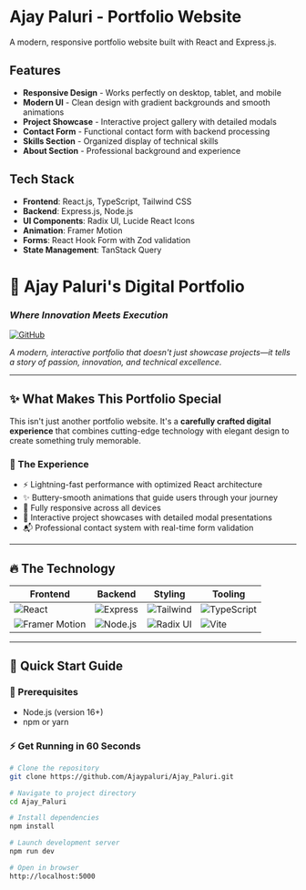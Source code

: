 # Ajay Paluri - Portfolio Website
A modern, responsive portfolio website built with React and Express.js.
## Features
- **Responsive Design** - Works perfectly on desktop, tablet, and mobile
- **Modern UI** - Clean design with gradient backgrounds and smooth animations
- **Project Showcase** - Interactive project gallery with detailed modals
- **Contact Form** - Functional contact form with backend processing
- **Skills Section** - Organized display of technical skills
- **About Section** - Professional background and experience
## Tech Stack
- **Frontend**: React.js, TypeScript, Tailwind CSS
- **Backend**: Express.js, Node.js
- **UI Components**: Radix UI, Lucide React Icons
- **Animation**: Framer Motion
- **Forms**: React Hook Form with Zod validation
- **State Management**: TanStack Query
# 🚀 Ajay Paluri's Digital Portfolio

### *Where Innovation Meets Execution*

[![GitHub](https://img.shields.io/badge/GitHub-Repository-181717?style=for-the-badge&logo=github)](https://github.com/Ajaypaluri/Ajay_Paluri.git)


*A modern, interactive portfolio that doesn't just showcase projects—it tells a story of passion, innovation, and technical excellence.*

---

## ✨ What Makes This Portfolio Special

This isn't just another portfolio website. It's a **carefully crafted digital experience** that combines cutting-edge technology with elegant design to create something truly memorable.

### 🎯 The Experience
- ⚡ Lightning-fast performance with optimized React architecture
- ✨ Buttery-smooth animations that guide users through your journey
- 📱 Fully responsive across all devices
- 🧩 Interactive project showcases with detailed modal presentations
- 📬 Professional contact system with real-time form validation

---

## 🔥 The Technology

| Frontend | Backend | Styling | Tooling |
|----------|---------|---------|----------|
| ![React](https://img.shields.io/badge/React-20232A?style=flat&logo=react&logoColor=61DAFB) | ![Express](https://img.shields.io/badge/Express-000000?style=flat&logo=express&logoColor=white) | ![Tailwind](https://img.shields.io/badge/Tailwind_CSS-38B2AC?style=flat&logo=tailwind-css&logoColor=white) | ![TypeScript](https://img.shields.io/badge/TypeScript-007ACC?style=flat&logo=typescript&logoColor=white) |
| ![Framer Motion](https://img.shields.io/badge/Framer_Motion-0055FF?style=flat&logo=framer&logoColor=white) | ![Node.js](https://img.shields.io/badge/Node.js-339933?style=flat&logo=node.js&logoColor=white) | ![Radix UI](https://img.shields.io/badge/Radix_UI-161618?style=flat&logo=radix-ui&logoColor=white) | ![Vite](https://img.shields.io/badge/Vite-646CFF?style=flat&logo=vite&logoColor=white) |

---

## 🚀 Quick Start Guide

### 🧰 Prerequisites
- Node.js (version 16+)
- npm or yarn

### ⚡ Get Running in 60 Seconds

```bash
# Clone the repository
git clone https://github.com/Ajaypaluri/Ajay_Paluri.git

# Navigate to project directory
cd Ajay_Paluri

# Install dependencies
npm install

# Launch development server
npm run dev

# Open in browser
http://localhost:5000
